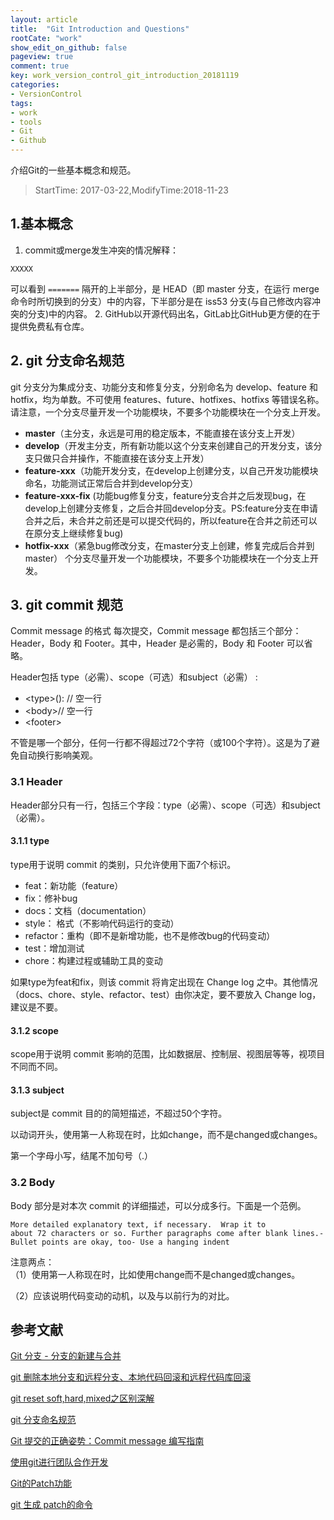 ```yaml
---
layout: article
title:  "Git Introduction and Questions"
rootCate: "work"
show_edit_on_github: false
pageview: true
comment: true
key: work_version_control_git_introduction_20181119
categories:
- VersionControl
tags:
- work
- tools
- Git
- Github
---
```


介绍Git的一些基本概念和规范。
<!---more--->
> StartTime: 2017-03-22,ModifyTime:2018-11-23

## 1.基本概念
1. commit或merge发生冲突的情况解释：  
```
XXXXX
```
可以看到 `=======` 隔开的上半部分，是 HEAD（即 master 分支，在运行 merge 命令时所切换到的分支）中的内容，下半部分是在 iss53 分支(与自己修改内容冲突的分支)中的内容。
2. GitHub以开源代码出名，GitLab比GitHub更方便的在于提供免费私有仓库。

## 2. git 分支命名规范
git 分支分为集成分支、功能分支和修复分支，分别命名为 develop、feature 和 hotfix，均为单数。不可使用 features、future、hotfixes、hotfixs 等错误名称。请注意，一个分支尽量开发一个功能模块，不要多个功能模块在一个分支上开发。

+ **master**（主分支，永远是可用的稳定版本，不能直接在该分支上开发）
+ **develop**（开发主分支，所有新功能以这个分支来创建自己的开发分支，该分支只做只合并操作，不能直接在该分支上开发）
+ **feature-xxx**（功能开发分支，在develop上创建分支，以自己开发功能模块命名，功能测试正常后合并到develop分支）
+ **feature-xxx-fix** (功能bug修复分支，feature分支合并之后发现bug，在develop上创建分支修复，之后合并回develop分支。PS:feature分支在申请合并之后，未合并之前还是可以提交代码的，所以feature在合并之前还可以在原分支上继续修复bug)
+ **hotfix-xxx**（紧急bug修改分支，在master分支上创建，修复完成后合并到 master）
个分支尽量开发一个功能模块，不要多个功能模块在一个分支上开发。

## 3.  git commit 规范
Commit message 的格式
每次提交，Commit message 都包括三个部分：Header，Body 和 Footer。其中，Header 是必需的，Body 和 Footer 可以省略。

Header包括 type（必需）、scope（可选）和subject（必需） :
+ \<type>(<scope>): <subject>// 空一行
+ \<body>// 空一行
+ \<footer>

不管是哪一个部分，任何一行都不得超过72个字符（或100个字符）。这是为了避免自动换行影响美观。

### 3.1 Header
Header部分只有一行，包括三个字段：type（必需）、scope（可选）和subject（必需）。

#### 3.1.1 type

type用于说明 commit 的类别，只允许使用下面7个标识。

+ feat：新功能（feature）
+ fix：修补bug
+ docs：文档（documentation）
+ style： 格式（不影响代码运行的变动）
+ refactor：重构（即不是新增功能，也不是修改bug的代码变动）
+ test：增加测试
+ chore：构建过程或辅助工具的变动

如果type为feat和fix，则该 commit 将肯定出现在 Change log 之中。其他情况（docs、chore、style、refactor、test）由你决定，要不要放入 Change log，建议是不要。

#### 3.1.2 scope

scope用于说明 commit 影响的范围，比如数据层、控制层、视图层等等，视项目不同而不同。

#### 3.1.3 subject

subject是 commit 目的的简短描述，不超过50个字符。

以动词开头，使用第一人称现在时，比如change，而不是changed或changes。

第一个字母小写，结尾不加句号（.）

### 3.2 Body
Body 部分是对本次 commit 的详细描述，可以分成多行。下面是一个范例。

```
More detailed explanatory text, if necessary.  Wrap it to
about 72 characters or so. Further paragraphs come after blank lines.- Bullet points are okay, too- Use a hanging indent
```
注意两点：  
（1）使用第一人称现在时，比如使用change而不是changed或changes。

（2）应该说明代码变动的动机，以及与以前行为的对比。

## 参考文献
[Git 分支 - 分支的新建与合并](https://git-scm.com/book/zh/v1/Git-%E5%88%86%E6%94%AF-%E5%88%86%E6%94%AF%E7%9A%84%E6%96%B0%E5%BB%BA%E4%B8%8E%E5%90%88%E5%B9%B6)

[git 删除本地分支和远程分支、本地代码回滚和远程代码库回滚](https://www.cnblogs.com/hqbhonker/p/5092300.html)

[git reset soft,hard,mixed之区别深解](https://www.cnblogs.com/kidsitcn/p/4513297.html)

[git 分支命名规范](https://www.cnblogs.com/yorkyang/p/9147309.html)

[Git 提交的正确姿势：Commit message 编写指南](https://www.oschina.net/news/69705/git-commit-message-and-changelog-guide?from=20160110)

[使用git进行团队合作开发](https://www.cnblogs.com/ShaYeBlog/p/5575852.html)

[Git的Patch功能](https://www.cnblogs.com/y041039/articles/2411600.html)

[git 生成 patch的命令](https://blog.csdn.net/jiangzd_yanzi/article/details/76573987)
